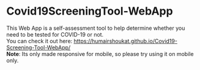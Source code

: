 # Covid19ScreeningTool-WebApp
This Web App is a self-assessment tool to help determine whether you need to be tested for COVID-19 or not. <br>
You can check it out here: https://humairshoukat.github.io/Covid19-Screening-Tool-WebApp/ <br>
**Note**: Its only made responsive for mobile, so please try using it on mobile only.
